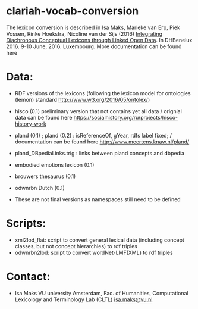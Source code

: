 # clariah-vocab-conversion


The lexicon conversion is described in Isa Maks, Marieke van Erp, Piek Vossen, Rinke Hoekstra, Nicoline van der Sijs (2016) [Integrating Diachronous Conceptual Lexicons through Linked Open Data](http://2016.dhbenelux.org/wp-content/uploads/sites/4/2016/05/79_Maks-etal_FinalAbstract_DHBenelux2016_demo.pdf). In DHBenelux 2016. 9-10 June, 2016. Luxembourg. More documentation can be found here 

# Data: 
* RDF versions of the lexicons (following the lexicon model for ontologies (lemon) standard http://www.w3.org/2016/05/ontolex/)
* hisco (0.1) preliminary version that not contains yet all data / orignial data can be found here https://socialhistory.org/ru/projects/hisco-history-work
* pland (0.1) ; pland (0.2) : isReferenceOf, gYear, rdfs label fixed; / documentation can be found here http://www.meertens.knaw.nl/pland/
* pland_DBpediaLinks.trig : links between pland concepts and dbpedia
* embodied emotions lexicon (0.1)
* brouwers thesaurus (0.1) 
* odwnrbn Dutch (0.1)

* These are not final versions as namespaces still need to be defined


# Scripts:
* xml2lod_flat: script to convert general lexical data (including concept classes, but not concept hierarchies) to rdf triples
* odwnrbn2lod: script to convert wordNet-LMF(XML) to rdf triples

# Contact:
* Isa Maks VU university Amsterdam, Fac. of Humanities, Computational Lexicology and Terminology Lab (CLTL)
  isa.maks@vu.nl


